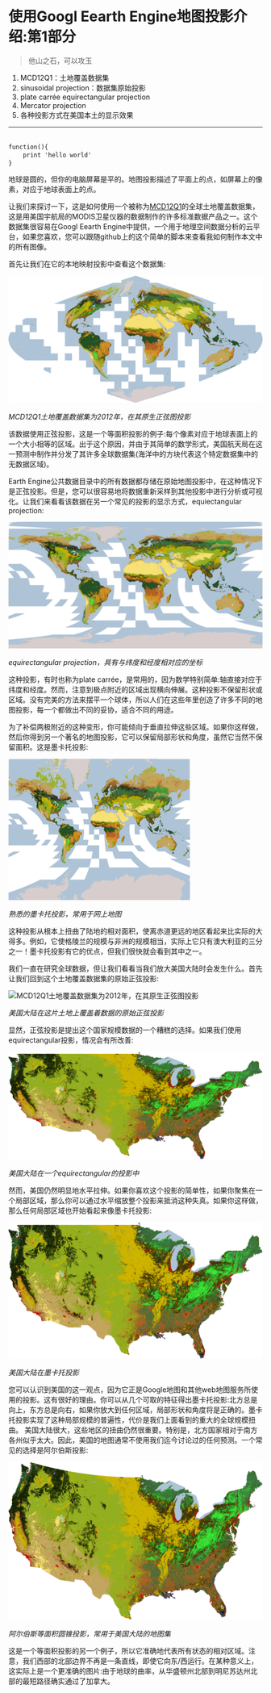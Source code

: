 ﻿# 使用Googl Eearth Engine地图投影介绍:第1部分
> 他山之石，可以攻玉

1. MCD12Q1：土地覆盖数据集
2. sinusoidal projection：数据集原始投影
3. plate carrée equirectangular projection
4. Mercator projection
5. 各种投影方式在美国本土的显示效果

***

```

function(){
	print 'hello world'
}

``` 

地球是圆的，但你的电脑屏幕是平的。地图投影描述了平面上的点，如屏幕上的像素，对应于地球表面上的点。

让我们来探讨一下，这是如何使用一个被称为[MCD12Q1](https://lpdaac.usgs.gov/dataset_discovery/modis/modis_products_table/mcd12q1)的全球土地覆盖数据集，这是用美国宇航局的MODIS卫星仪器的数据制作的许多标准数据产品之一。这个数据集很容易在Googl Eearth Engine中提供，一个用于地理空间数据分析的云平台，如果您喜欢，您可以跟随github上的这个简单的脚本来查看我如何制作本文中的所有图像。

首先让我们在它的本地映射投影中查看这个数据集:

![MCD12Q1土地覆盖数据集为2012年，在其原生正弦图投影](https://github.com/dadream/dadream.github.io/blob/master/images/proj-p1/1-INsryu_6JOFCf_Q9XXyO2Q.png?raw=true)

*MCD12Q1土地覆盖数据集为2012年，在其原生正弦图投影*

该数据使用正弦投影，这是一个等面积投影的例子:每个像素对应于地球表面上的一个大小相等的区域。出于这个原因，并由于其简单的数学形式，美国航天局在这一预测中制作并分发了其许多全球数据集(海洋中的方块代表这个特定数据集中的无数据区域)。

Earth Engine公共数据目录中的所有数据都存储在原始地图投影中，在这种情况下是正弦投影。但是，您可以很容易地将数据重新采样到其他投影中进行分析或可视化。让我们来看看该数据在另一个常见的投影的显示方式，equiectangular projection:

![MCD12Q1土地覆盖数据集为2012年，在其原生正弦图投影](https://github.com/dadream/dadream.github.io/blob/master/images/proj-p1/1-D_CIloak6MfyjqkaV50wTw.png?raw=true)

*equirectangular projection，具有与纬度和经度相对应的坐标*

这种投影，有时也称为plate carrée，是常用的，因为数学特别简单:轴直接对应于纬度和经度。然而，注意到极点附近的区域出现横向伸展。这种投影不保留形状或区域。没有完美的方法来摆平一个球体，所以人们在这些年里创造了许多不同的地图投影，每一个都做出不同的妥协，适合不同的用途。

为了补偿两极附近的这种变形，你可能倾向于垂直拉伸这些区域。如果你这样做，然后你得到另一个著名的地图投影，它可以保留局部形状和角度，虽然它当然不保留面积。这是墨卡托投影:

![MCD12Q1土地覆盖数据集为2012年，在其原生正弦图投影](https://github.com/dadream/dadream.github.io/blob/master/images/proj-p1/1-C_vYU9QOdFhWfbOtvk-iqw.png?raw=true)

*熟悉的墨卡托投影，常用于网上地图*

这种投影从根本上扭曲了陆地的相对面积，使离赤道更远的地区看起来比实际的大得多。例如，它使格陵兰的规模与非洲的规模相当，实际上它只有澳大利亚的三分之一！墨卡托投影有它的优点，但我们很快就会看到其中之一。

我们一直在研究全球数据，但让我们看看当我们放大美国大陆时会发生什么。首先让我们回到这个土地覆盖数据集的原始正弦投影:

![MCD12Q1土地覆盖数据集为2012年，在其原生正弦图投影](https://github.com/dadream/dadream.github.io/blob/master/images/proj-p1/1-_fjb4wRGFZqs2FvPkYKZIg?raw=true)

*美国大陆在这片土地上覆盖着数据的原始正弦投影*

显然，正弦投影是提出这个国家规模数据的一个糟糕的选择。如果我们使用equirectangular投影，情况会有所改善:

![MCD12Q1土地覆盖数据集为2012年，在其原生正弦图投影](https://github.com/dadream/dadream.github.io/blob/master/images/proj-p1/1-9hEOWuZNtXp9_1BGVqQRag.png?raw=true)

*美国大陆在一个equirectangular的投影中*

然而，美国仍然明显地水平拉伸。如果你喜欢这个投影的简单性，如果你聚焦在一个局部区域，那么你可以通过水平缩放整个投影来抵消这种失真。如果你这样做，那么任何局部区域也开始看起来像墨卡托投影:

![MCD12Q1土地覆盖数据集为2012年，在其原生正弦图投影](https://github.com/dadream/dadream.github.io/blob/master/images/proj-p1/1-xe5YauXHnPgZAeRDIqcKjA.png?raw=true)

*美国大陆在墨卡托投影*

您可以认识到美国的这一观点，因为它正是Google地图和其他web地图服务所使用的投影。这有很好的理由。你可以从几个可取的特征得出墨卡托投影:北方总是向上，东方总是向右，如果你放大到任何区域，局部形状和角度将是正确的。墨卡托投影实现了这种局部规模的普遍性，代价是我们上面看到的重大的全球规模扭曲。
美国大陆很大，这些地区的扭曲仍然很重要。特别是，北方国家相对于南方各州似乎太大。因此，美国的地图通常不使用我们迄今讨论过的任何预测。一个常见的选择是阿尔伯斯投影:

![MCD12Q1土地覆盖数据集为2012年，在其原生正弦图投影](https://github.com/dadream/dadream.github.io/blob/master/images/proj-p1/1-v0VUFceCUNzZJaU-yKpz-w.png?raw=true)

*阿尔伯斯等面积圆锥投影，常用于美国大陆的地图集*

这是一个等面积投影的另一个例子，所以它准确地代表所有状态的相对区域。注意，我们西部的北部边界不再是一条直线，即使它向东/西运行。在某种意义上，这实际上是一个更准确的图片:由于地球的曲率，从华盛顿州北部到明尼苏达州北部的最短路径确实通过了加拿大。